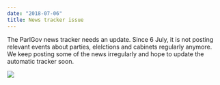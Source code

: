 ```yaml
---
date: "2018-07-06"
title: News tracker issue
---
```


The ParlGov news tracker needs an update. Since 6 July, it is not posting relevant events about parties, elelctions and cabinets regularly anymore. We keep posting some of the news irregularly and hope to update the automatic tracker soon.

![](/images/parliament-germany.jpg)
